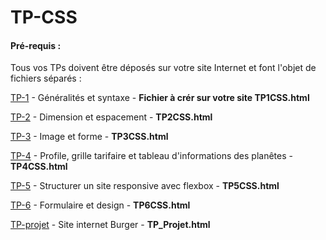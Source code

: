 # TP-CSS

#### Pré-requis :
Tous vos TPs doivent être déposés sur votre site Internet et font l'objet de fichiers séparés : 

[TP-1](tp-1.md) - Généralités et syntaxe - **Fichier à crér sur votre site TP1CSS.html**  

[TP-2](tp-2.md) -  Dimension et espacement - **TP2CSS.html**  

[TP-3](tp-3/tp-3.md) - Image et forme - **TP3CSS.html**  

[TP-4](tp-4/tp-4.md) - Profile, grille tarifaire et tableau d'informations des planêtes - **TP4CSS.html**  

[TP-5](tp-5/tp-5.md) - Structurer un site responsive avec flexbox - **TP5CSS.html**  

[TP-6](tp-6/tp-6.md) - Formulaire et design - **TP6CSS.html**  

[TP-projet](tp-projet/tp-projet.md) - Site internet Burger - **TP_Projet.html**  
  

